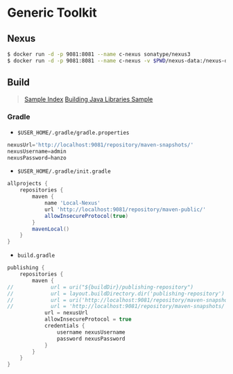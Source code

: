 # Generic Toolkit

## Nexus

``` sh
$ docker run -d -p 9081:8081 --name c-nexus sonatype/nexus3
$ docker run -d -p 9081:8081 --name c-nexus -v $PWD/nexus-data:/nexus-data sonatype/nexus3
```

## Build

> [Sample Index](https://docs.gradle.org/current/samples/index.html)
> [Building Java Libraries Sample](https://docs.gradle.org/current/samples/sample_building_java_libraries.html)

### Gradle

- `$USER_HOME/.gradle/gradle.properties`
```groovy
nexusUrl='http://localhost:9081/repository/maven-snapshots/'
nexusUsername=admin
nexusPassword=hanzo
```

- `$USER_HOME/.gradle/init.gradle`
```groovy
allprojects {
    repositories {
        maven {
            name 'Local-Nexus'
            url 'http://localhost:9081/repository/maven-public/'
            allowInsecureProtocol(true)
        }
        mavenLocal()
    }
}
```

- `build.gradle`
```groovy
publishing {
    repositories {
        maven {
//            url = uri("${buildDir}/publishing-repository")
//            url = layout.buildDirectory.dir('publishing-repository')
//            url = uri('http://localhost:9081/repository/maven-snapshots/')
//            url = 'http://localhost:9081/repository/maven-snapshots/'
            url = nexusUrl
            allowInsecureProtocol = true
            credentials {
                username nexusUsername
                password nexusPassword
            }
        }
    }
}
```

